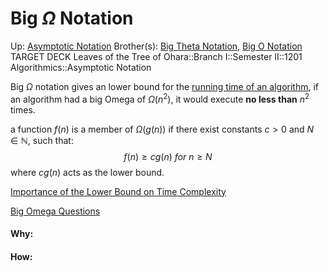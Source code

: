 # Big $\Omega$ Notation

Up: [Asymptotic Notation](asymptotic_notation)
Brother(s): [Big Theta Notation](big_theta_notation), [Big O Notation](big_o_notation)
TARGET DECK
Leaves of the Tree of Ohara::Branch I::Semester II::1201 Algorithmics::Asymptotic Notation

Big $\Omega$ notation gives an lower bound for the [running time of an algorithm](running_time_of_an_algorithm), if an algorithm had a big Omega of $\Omega(n^2)$, it would execute **no less than** $n^2$ times.

a function $f(n)$ is a member of $\Omega(g(n))$ if there exist constants $c \gt 0$ and $N \in \mathbb{N}$, such that:
$$ f(n) \ge cg(n)\ for\ n \ge N $$
where $cg(n)$ acts as the lower bound.

[Importance of the Lower Bound on Time Complexity](importance_of_the_lower_bound_on_time_complexity)

[Big Omega Questions](big_omega_questions)
































#### Why:
#### How:









